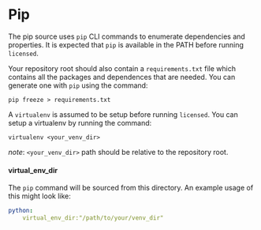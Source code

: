 # Pip

The pip source uses `pip` CLI commands to enumerate dependencies and properties. It is expected that `pip` is available in the PATH before running `licensed`.

Your repository root should also contain a `requirements.txt` file which contains all the packages and dependences that are needed. You can generate one with `pip` using the command:
```
pip freeze > requirements.txt
```

A `virtualenv` is assumed to be setup before running `licensed`. You can setup a virtualenv by running the command:
```
virtualenv <your_venv_dir>
```
_note_: `<your_venv_dir>` path should be relative to the repository root.

#### virtual_env_dir
 The `pip` command will be sourced from this directory.
An example usage of this might look like:
```yaml
python:
    virtual_env_dir:"/path/to/your/venv_dir"
```

